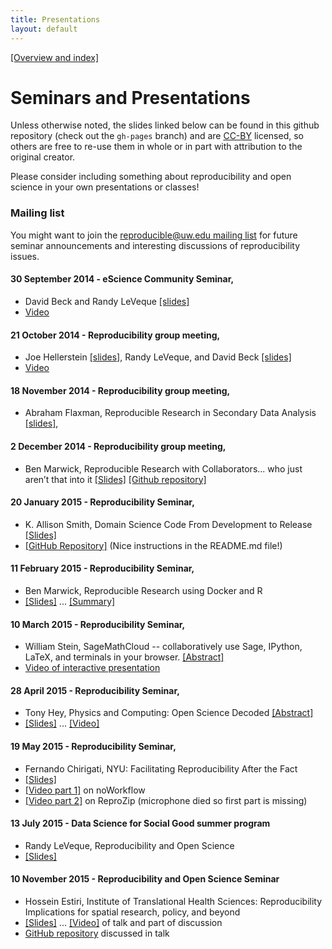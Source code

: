 ```yaml
---
title: Presentations
layout: default
---
```


[[Overview and index]](index.html)

# Seminars and Presentations

Unless otherwise noted, the slides linked below can be found in this github
repository (check out the `gh-pages` branch)
and are  [CC-BY](https://creativecommons.org/licenses/by/3.0/us/)
licensed, so others are free to re-use them in whole
or in part with attribution to the original creator.

Please consider including something about reproducibility and open science in
your own presentations or classes!


### Mailing list

You might want to join the [reproducible@uw.edu mailing
list](http://mailman11.u.washington.edu/mailman/listinfo/reproducible)
for future seminar announcements and interesting discussions of
reproducibility issues.

#### 30 September 2014 - eScience Community Seminar, 

   - David Beck and Randy LeVeque  [[slides]](slides/CommunitySeminar_30sep2014.pdf)
   - [Video](https://panopto.uw.edu/Panopto/Pages/Viewer.aspx?id=71cf12ec-3ecd-4960-8412-579766fd8655)

#### 21 October 2014 - Reproducibility group meeting, 

  - Joe Hellerstein [[slides]](slides/hellerstein_20141021.pptx),
    Randy LeVeque, and David Beck [[slides]](slides/beck_20141021.pptx)
  - [Video](https://panopto.uw.edu/Panopto/Pages/Viewer.aspx?id=e5466fb6-2b93-4d78-2063-5a7b69f5d1a9)

#### 18 November 2014 - Reproducibility group meeting, 

  - Abraham Flaxman, Reproducible Research in Secondary Data Analysis [[slides]](slides/flaxman_18nov2014.pptx),

#### 2 December 2014 - Reproducibility group meeting, 

  - Ben Marwick, Reproducible Research with Collaborators... who just aren’t
    that into it
    [[Slides]](http://benmarwick.github.io/UW-eScience-reproducibility-collaboration)
    [[Github repository]](https://github.com/benmarwick/UW-eScience-reproducibility-collaboration)
  
#### 20 January 2015 - Reproducibility Seminar,

  - K. Allison Smith, Domain Science Code From Development to Release
    [[Slides]](slides/smith_20150120.pdf)
  - [[GitHub Repository]](https://github.com/kallisons/NOAH_LSM_Mussel_v2.0/tree/v2.0)
    (Nice instructions in the README.md file!)

#### 11 February 2015 - Reproducibility Seminar,

  - Ben Marwick, Reproducible Research using Docker and R
  - [[Slides]](http://benmarwick.github.io/UW-eScience-docker-for-reproducible-research/#1)
    ... [[Summary]](https://github.com/benmarwick/UW-eScience-docker-for-reproducible-research/blob/master/escience_docker_for_reproducbility.Rmd)

#### 10 March 2015 - Reproducibility Seminar,

  - William Stein, SageMathCloud --  collaboratively use Sage, IPython,
    LaTeX, and terminals in your browser.
    [[Abstract]](slides/wstein_abstract_10mar2015.txt)
  - [Video of interactive
    presentation](https://www.youtube.com/watch?v=_ff2HdME8MI&feature=youtu.be)

#### 28 April 2015 - Reproducibility Seminar,

  - Tony Hey, Physics and Computing: Open Science Decoded
    [[Abstract]](slides/hey_flyer_2015.pdf)
  - [[Slides]](slides/hey_20150428.pdf) ... 
    [[Video]](https://panopto.uw.edu/Panopto/Pages/Viewer.aspx?id=be634e30-b4f6-e5b1-5ede-c1070d847b30)

#### 19 May 2015 - Reproducibility Seminar,

  - Fernando Chirigati, NYU: Facilitating Reproducibility After the Fact
  - [[Slides]](slides/chirigati_19may2015.pdf) 
  - [[Video part 1]](https://panopto.uw.edu/Panopto/Pages/Viewer.aspx?id=476041de-2225-773c-2361-1d902e70d2d8) on noWorkflow
  - [[Video part 2]](https://panopto.uw.edu/Panopto/Pages/Viewer.aspx?id=2b52fcef-65ed-7649-ad8e-7b4d07dbc341) 
    on ReproZip  (microphone died so first part is missing)

#### 13 July 2015 - Data Science for Social Good summer program 

  - Randy LeVeque, Reproducibility and Open Science
  - [[Slides]](slides/leveque_13july2015.pdf) 

#### 10 November 2015 - Reproducibility and Open Science Seminar

  - Hossein Estiri, Institute of Translational Health Sciences:
    Reproducibility Implications for spatial research, policy, and beyond
  - [[Slides]](slides/estiri_10nov2015.pdf) ... [[Video]](https://uw.hosted.panopto.com/Panopto/Pages/Viewer.aspx?id=141e9f25-6c10-df86-be49-4b3735bfc7a4)
    of talk and part of discussion
  - [GitHub repository](https://github.com/anonREAuthor/hhLocation) discussed in talk
    

